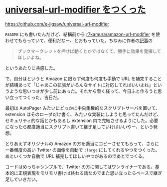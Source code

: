 # [universal-url-modifier をつくった](/2014/10/14/created-universal-url-modifier.html)

https://github.com/e-jigsaw/universal-url-modifier

`README` にも書いたんだけど、結構前から [r7kamura/amazon-url-modifier](https://github.com/r7kamura/amazon-url-modifier) を使わせてもらっていて、便利だなー、とおもっていた。ちなみに作者の[記事](http://r7kamura.hatenablog.com/entry/2014/08/04/150113)の

> ブックマークレットを押せば動くとかではなくて、勝手に効果を発揮してほしいよね。

というあたりに共感した。

で、自分はというと Amazon に限らず何度も何度も手動で URL を補完することが結構あって「じゃあこの拡張がいろんなサイトに対応してればいいよね」というような思いつきが少し前にあった。それから暫く経って、今日ふと作ろうと思い立ってつくった。吉日だ。

最初は AutoPager みたいにどっかに中央集権的なスクリプトサーバを置いて、extension はそのローダだけ書く、みたいな実装にしようと思ってたんだけど、セキュリティ的な話とかもあるし extension 内で完結させるようにした。必要になったら都度適当にスクリプト書いて継ぎ足していけばいいやー、という発想。

とりあえずオリジナルの Amazon の方を適当にコピーさせてもらって、さらに一番頻度の高い Twitter の画像を自動で `:large` にしてくれるやつをつくった。あといくつか自動で URL 補完してほしいやつがあるのであとでつくる。

コードはめっちゃシンプルで、Twitter の方に関してはワンライナーである。基本的に正規表現をモリモリ書けば終わる話なのでまた思い立ったらベースで継ぎ足していきたい。
